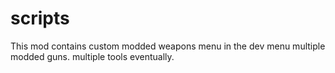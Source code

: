 # scripts
 This mod contains
 custom modded weapons menu in the dev menu
 multiple modded guns.
 multiple tools eventually.
